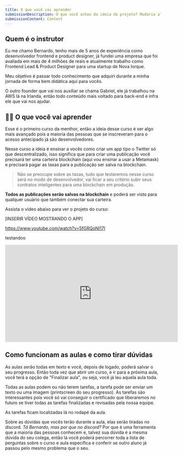 ```yaml
---
title: O que você vai aprender
submissionDescription: O que você achou da ideia do projeto? Mudaria alguma coisa?
submissionContent: Content
---
```


## Quem é o instrutor

Eu me chamo Bernardo, tenho mais de 5 anos de experiência como desenvolvedor frontend e product designer, já fundei uma empresa que foi avaliada em mais de 4 milhões de reais e atualmente trabalho como Frontend Lead & Product Designer para uma startup de Nova Iorque.

Meu objetivo é passar todo conhecimento que adquiri durante a minha jornada de forma bem didática aqui para vocês.

O outro founder que vai nos auxiliar se chama Gabriel, ele já trabalhou na AWS lá na Irlanda, então todo conteúdo mais voltado para back-end e infra ele que vai nos ajudar.

## 👩‍💻 O que você vai aprender

Esse é o primeiro curso da menthor, então a ideia desse curso é ser algo mais avançado pois a maioria das pessoas que se inscreveram para o acesso antecipado já são desenvolvedores.

Nesse curso a ideia é ensinar a vocês como criar um app tipo o Twitter só que descentralizado, isso significa que para criar uma publicação você precisará ter uma carteira blockchain (aqui vou ensinar a usar a Metamask) e precisará pagar as taxas para a publicação ser salva na blockchain.

> Não se preocupe sobre as taxas, tudo que testaremos nesse curso será no modo de desenvolvedor, vai ficar a seu critério subir seus contratos inteligentes para uma blockchain em produção.

**Todos as publicações serão salvas na blockchain** e poderá ser visto para qualquer usuário que também conectar sua carteira.

Assista o vídeo abaixo para ver o projeto do curso:

[INSERIR VÍDEO MOSTRANDO O APP]

https://www.youtube.com/watch?v=5fGRQoNI17I

testandoo

<iframe width="560" height="315" src="https://www.youtube.com/embed/5fGRQoNI17I?si=JzaRyrl3SlvhFLiy" title="YouTube video player" frameborder="0" allow="accelerometer; autoplay; clipboard-write; encrypted-media; gyroscope; picture-in-picture; web-share" allowfullscreen></iframe>

## Como funcionam as aulas e como tirar dúvidas

As aulas serão todas em texto e você, depois de logado, poderá salvar o seu progresso. Então toda vez que abrir um curso, e ir para a próxima aula, você terá a opção de "Finalizar aula", ou seja, você já leu aquela aula toda.

Todas as aulas podem ou não terem tarefas, a tarefa pode ser enviar um texto ou uma imagem (printscreen do seu progresso). As tarefas são interessantes pois você só vai conseguir o certificado que liberaremos no futuro se tiver todas as tarefas finalizadas e revisadas pela nossa equipe.

As tarefas ficam localizadas lá no rodapé da aula.

Sobre as dúvidas que vocês terão durante a aula, elas serão tiradas no discord. *Tá Bernardo, mas por que no discord?* Por que é uma ferramenta que a maioria das pessoas conhecem e, talvez sua dúvida é a mesma dúvida do seu colega, então lá você poderá percorrer toda a lista de perguntas sobre o curso e aula específica e conferir se outro aluno já passou pelo mesmo problema que o seu.

